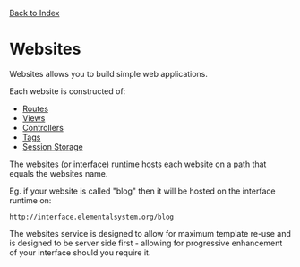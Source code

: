 [Back to Index](/documentation)

# Websites

Websites allows you to build simple web applications.

Each website is constructed of:

*   [Routes](/src/support.documentation/websites/routes)
*   [Views](/src/support.documentation/websites/views)
*   [Controllers](/src/support.documentation/websites/controllers)
*   [Tags](/src/support.documentation/websites/tags)
*   [Session Storage](/src/support.documentation/websites/sessionStorage)

The websites (or interface) runtime hosts each website on a path that equals the websites name.

Eg. if your website is called "blog" then it will be hosted on the interface runtime on:

`http://interface.elementalsystem.org/blog`

The websites service is designed to allow for maximum template re-use and is designed to be server side first - allowing for progressive enhancement of your interface should you require it.